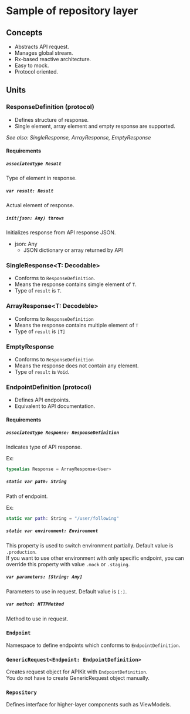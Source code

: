 # Sample of repository layer

## Concepts

- Abstracts API request.
- Manages global stream.
- Rx-based reactive architecture.
- Easy to mock.
- Protocol oriented.

## Units

### ResponseDefinition (protocol)

- Defines structure of response.
- Single element, array element and empty response are supported.

_See also: SingleResponse, ArrayResponse, EmptyResponse_

#### Requirements

##### `associatedtype Result`

Type of element in response.

##### `var result: Result`

Actual element of response.

##### `init(json: Any) throws`

Initializes response from API response JSON.

- json: Any
    - JSON dictionary or array returned by API

### SingleResponse<T: Decodable>

- Conforms to `ResponseDefinition`.
- Means the response contains simgle element of `T`.
- Type of `result` is `T`.

### ArrayResponse<T: Decodeble>

- Conforms to `ResponseDefinition`
- Means the response contains multiple element of `T`
- Type of `result` is `[T]`

### EmptyResponse

- Conforms to `ResponseDefinition`
- Means the response does not contain any element.
- Type of `result` is `Void`.

### EndpointDefinition (protocol)

- Defines API endpoints.
- Equivalent to API documentation.

#### Requirements

##### `associatedtype Response: ResponseDefinition`

Indicates type of API response.

Ex:

```swift
typealias Response = ArrayResponse<User>
```

##### `static var path: String`

Path of endpoint.

Ex: 

```swift
static var path: String = "/user/following"
```

##### `static var environment: Environment`

This property is used to switch environment partially. Default value is `.production`.  
If you want to use other environment with only specific endpoint, you can override this property with value `.mock` or `.staging`.

##### `var parameters: [String: Any]`

Parameters to use in request. Default value is `[:]`.

##### `var method: HTTPMethod`

Method to use in request.

### `Endpoint`

Namespace to define endpoints which conforms to `EndpointDefinition`.

### `GenericRequest<Endpoint: EndpointDefinition>`

Creates request object for APIKit with `EndpointDefinition`.  
You do not have to create GenericRequest object manually.

### `Repository`

Defines interface for higher-layer components such as ViewModels.